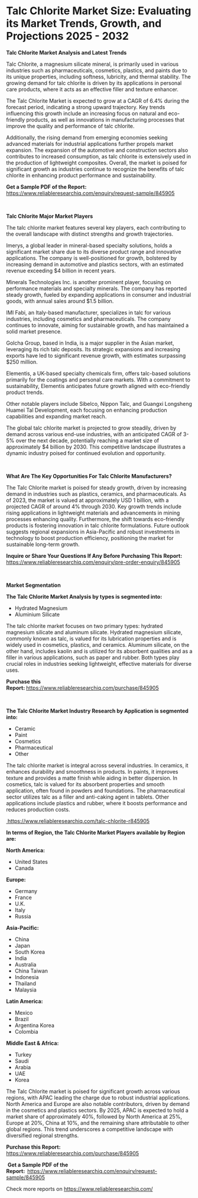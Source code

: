 <p><h1>Talc Chlorite Market Size: Evaluating its Market Trends, Growth, and Projections 2025 - 2032</h1></p><p><strong>Talc Chlorite Market Analysis and Latest Trends</strong></p>
<p><p>Talc Chlorite, a magnesium silicate mineral, is primarily used in various industries such as pharmaceuticals, cosmetics, plastics, and paints due to its unique properties, including softness, lubricity, and thermal stability. The growing demand for talc chlorite is driven by its applications in personal care products, where it acts as an effective filler and texture enhancer.</p><p>The Talc Chlorite Market is expected to grow at a CAGR of 6.4% during the forecast period, indicating a strong upward trajectory. Key trends influencing this growth include an increasing focus on natural and eco-friendly products, as well as innovations in manufacturing processes that improve the quality and performance of talc chlorite.</p><p>Additionally, the rising demand from emerging economies seeking advanced materials for industrial applications further propels market expansion. The expansion of the automotive and construction sectors also contributes to increased consumption, as talc chlorite is extensively used in the production of lightweight composites. Overall, the market is poised for significant growth as industries continue to recognize the benefits of talc chlorite in enhancing product performance and sustainability.</p></p>
<p><strong>Get a Sample PDF of the Report:&nbsp;</strong> <a href="https://www.reliableresearchiq.com/enquiry/request-sample/845905?utm_campaign=104&utm_medium=2&utm_source=Github&utm_content=ia&utm_term=30012025&utm_id=talc-chlorite">https://www.reliableresearchiq.com/enquiry/request-sample/845905</a></p>
<p>&nbsp;</p>
<p><strong>Talc Chlorite Major Market Players</strong></p>
<p><p>The talc chlorite market features several key players, each contributing to the overall landscape with distinct strengths and growth trajectories. </p><p>Imerys, a global leader in mineral-based specialty solutions, holds a significant market share due to its diverse product range and innovative applications. The company is well-positioned for growth, bolstered by increasing demand in automotive and plastics sectors, with an estimated revenue exceeding $4 billion in recent years.</p><p>Minerals Technologies Inc. is another prominent player, focusing on performance materials and specialty minerals. The company has reported steady growth, fueled by expanding applications in consumer and industrial goods, with annual sales around $1.5 billion.</p><p>IMI Fabi, an Italy-based manufacturer, specializes in talc for various industries, including cosmetics and pharmaceuticals. The company continues to innovate, aiming for sustainable growth, and has maintained a solid market presence.</p><p>Golcha Group, based in India, is a major supplier in the Asian market, leveraging its rich talc deposits. Its strategic expansions and increasing exports have led to significant revenue growth, with estimates surpassing $250 million.</p><p>Elementis, a UK-based specialty chemicals firm, offers talc-based solutions primarily for the coatings and personal care markets. With a commitment to sustainability, Elementis anticipates future growth aligned with eco-friendly product trends.</p><p>Other notable players include Sibelco, Nippon Talc, and Guangxi Longsheng Huamei Tal Development, each focusing on enhancing production capabilities and expanding market reach. </p><p>The global talc chlorite market is projected to grow steadily, driven by demand across various end-use industries, with an anticipated CAGR of 3-5% over the next decade, potentially reaching a market size of approximately $4 billion by 2030. This competitive landscape illustrates a dynamic industry poised for continued evolution and opportunity.</p></p>
<p>&nbsp;</p>
<p><strong>What Are The Key Opportunities For Talc Chlorite Manufacturers?</strong></p>
<p><p>The Talc Chlorite market is poised for steady growth, driven by increasing demand in industries such as plastics, ceramics, and pharmaceuticals. As of 2023, the market is valued at approximately USD 1 billion, with a projected CAGR of around 4% through 2030. Key growth trends include rising applications in lightweight materials and advancements in mining processes enhancing quality. Furthermore, the shift towards eco-friendly products is fostering innovation in talc chlorite formulations. Future outlook suggests regional expansions in Asia-Pacific and robust investments in technology to boost production efficiency, positioning the market for sustainable long-term growth.</p></p>
<p><strong>Inquire or Share Your Questions If Any Before Purchasing This Report:</strong> <a href="https://www.reliableresearchiq.com/enquiry/pre-order-enquiry/845905?utm_campaign=104&utm_medium=2&utm_source=Github&utm_content=ia&utm_term=30012025&utm_id=talc-chlorite">https://www.reliableresearchiq.com/enquiry/pre-order-enquiry/845905</a></p>
<p>&nbsp;</p>
<p><strong>Market Segmentation</strong></p>
<p><strong>The Talc Chlorite Market Analysis by types is segmented into:</strong></p>
<p><ul><li>Hydrated Magnesium</li><li>Aluminium Silicate</li></ul></p>
<p><p>The talc chlorite market focuses on two primary types: hydrated magnesium silicate and aluminum silicate. Hydrated magnesium silicate, commonly known as talc, is valued for its lubrication properties and is widely used in cosmetics, plastics, and ceramics. Aluminum silicate, on the other hand, includes kaolin and is utilized for its absorbent qualities and as a filler in various applications, such as paper and rubber. Both types play crucial roles in industries seeking lightweight, effective materials for diverse uses.</p></p>
<p><strong>Purchase this Report:&nbsp;</strong><a href="https://www.reliableresearchiq.com/purchase/845905?utm_campaign=104&utm_medium=2&utm_source=Github&utm_content=ia&utm_term=30012025&utm_id=talc-chlorite">https://www.reliableresearchiq.com/purchase/845905</a></p>
<p>&nbsp;</p>
<p><strong>The Talc Chlorite Market Industry Research by Application is segmented into:</strong></p>
<p><ul><li>Ceramic</li><li>Paint</li><li>Cosmetics</li><li>Pharmaceutical</li><li>Other</li></ul></p>
<p><p>The talc chlorite market is integral across several industries. In ceramics, it enhances durability and smoothness in products. In paints, it improves texture and provides a matte finish while aiding in better dispersion. In cosmetics, talc is valued for its absorbent properties and smooth application, often found in powders and foundations. The pharmaceutical sector utilizes talc as a filler and anti-caking agent in tablets. Other applications include plastics and rubber, where it boosts performance and reduces production costs.</p></p>
<p><a href="https://www.reliableresearchiq.com/talc-chlorite-r845905?utm_campaign=104&utm_medium=2&utm_source=Github&utm_content=ia&utm_term=30012025&utm_id=talc-chlorite">&nbsp;https://www.reliableresearchiq.com/talc-chlorite-r845905</a></p>
<p><strong>In terms of Region, the Talc Chlorite Market Players available by Region are:</strong></p>
<p>
    <p> <strong> North America: </strong>
        <ul>
            <li>United States</li>
            <li>Canada</li>
        </ul>
        </p> 
    <p> <strong> Europe: </strong>
        <ul>
            <li>Germany</li>
            <li>France</li>
            <li>U.K.</li>
            <li>Italy</li>
            <li>Russia</li>
        </ul>
        </p> 
    <p> <strong> Asia-Pacific: </strong>
        <ul>
            <li>China</li>
            <li>Japan</li>
            <li>South Korea</li>
            <li>India</li>
            <li>Australia</li>
            <li>China Taiwan</li>
            <li>Indonesia</li>
            <li>Thailand</li>
            <li>Malaysia</li>
        </ul>
        </p> 
    <p> <strong> Latin America: </strong>
        <ul>
            <li>Mexico</li>
            <li>Brazil</li>
            <li>Argentina Korea</li>
            <li>Colombia</li>
        </ul>
        </p> 
    <p> <strong> Middle East & Africa: </strong>
        <ul>
            <li>Turkey</li>
            <li>Saudi</li>
            <li>Arabia</li>
            <li>UAE</li>
            <li>Korea</li>
        </ul>
    </p>
    </p>
<p><p>The Talc Chlorite market is poised for significant growth across various regions, with APAC leading the charge due to robust industrial applications. North America and Europe are also notable contributors, driven by demand in the cosmetics and plastics sectors. By 2025, APAC is expected to hold a market share of approximately 40%, followed by North America at 25%, Europe at 20%, China at 10%, and the remaining share attributable to other global regions. This trend underscores a competitive landscape with diversified regional strengths.</p></p>
<p><strong>Purchase this Report: </strong><a href="https://www.reliableresearchiq.com/purchase/845905?utm_campaign=104&utm_medium=2&utm_source=Github&utm_content=ia&utm_term=30012025&utm_id=talc-chlorite">https://www.reliableresearchiq.com/purchase/845905</a></p>
<p>&nbsp;<strong>Get a Sample PDF of the Report:&nbsp;&nbsp;</strong><a href="https://www.reliableresearchiq.com/enquiry/request-sample/845905?utm_campaign=104&utm_medium=2&utm_source=Github&utm_content=ia&utm_term=30012025&utm_id=talc-chlorite">https://www.reliableresearchiq.com/enquiry/request-sample/845905</a></p>
<p><strong></strong></p>
<p>Check more reports on <a href="https://www.reliableresearchiq.com/?utm_campaign=104&utm_medium=2&utm_source=Github&utm_content=ia&utm_term=30012025&utm_id=talc-chlorite">https://www.reliableresearchiq.com/</a></p>